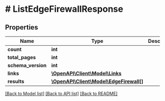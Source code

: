 # # ListEdgeFirewallResponse

## Properties

Name | Type | Description | Notes
------------ | ------------- | ------------- | -------------
**count** | **int** |  | [optional]
**total_pages** | **int** |  | [optional]
**schema_version** | **int** |  | [optional]
**links** | [**\OpenAPI\Client\Model\Links**](Links.md) |  | [optional]
**results** | [**\OpenAPI\Client\Model\EdgeFirewall[]**](EdgeFirewall.md) |  | [optional]

[[Back to Model list]](../../README.md#models) [[Back to API list]](../../README.md#endpoints) [[Back to README]](../../README.md)
